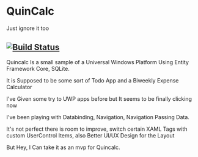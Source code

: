 # QuinCalc
Just ignore it too

[![Build Status](https://dev.azure.com/TunaxorApps/QuinCalc/_apis/build/status/AngelMunoz.QuinCalc?branchName=master)](https://dev.azure.com/TunaxorApps/QuinCalc/_build/latest?definitionId=2&branchName=master)
-----------
Quincalc Is a small sample of a Universal Windows Platform Using Entity Framework Core, SQLite.

It is Supposed to be some sort of Todo App and a Biweekly Expense Calculator

I've Given some try to UWP apps before but It seems to be finally clicking now

I've been playing with Databinding, Navigation, Navigation Passing Data.

It's not perfect there is room to improve, switch certain XAML Tags with custom UserControl Items,
also Better UI/UX Design for the Layout

But Hey, I Can take it as an mvp for Quincalc.
